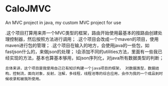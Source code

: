 # CaloJMVC
An MVC project in java, my custom MVC project for use

.这个项目打算用来弄一个MVC类型的框架，路由开始使用最基本的按路由创建处理控制器，然后按照方法进行调用；
.这个项目会改成一个maven的项目，使用maven进行包的管理；
.这个项目在输入的地方，会使用java的一些包，如fastjson什么的，来做json的处理；
l会添加不同的utilities方法，里面有一些我已经实现的方法，基本也算基本够用，如json序列化，对java所有数据类型的判断；



```
总体来讲，这个项目是我使用自己已有知识构建一个java项目的框架， 对数据类型，数据结构，控制流，面向对象，反射，注解，多线程，线程池等的综合应用，会作为我的一个成品到时候收录和被我所使用。
```
